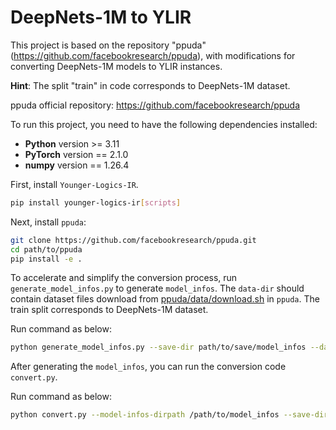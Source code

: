 # DeepNets-1M to YLIR
This project is based on the repository "ppuda" (https://github.com/facebookresearch/ppuda), with modifications for converting DeepNets-1M models to YLIR instances.

**Hint**: The split "train" in code corresponds to DeepNets-1M dataset.

ppuda official repository: https://github.com/facebookresearch/ppuda

To run this project, you need to have the following dependencies installed:

- **Python** version >= 3.11
- **PyTorch** version == 2.1.0
- **numpy** version == 1.26.4

First, install `Younger-Logics-IR`.
```bash
pip install younger-logics-ir[scripts]
```

Next, install `ppuda`:
```bash
git clone https://github.com/facebookresearch/ppuda.git
cd path/to/ppuda
pip install -e .
```

To accelerate and simplify the conversion process, run `generate_model_infos.py` to generate `model_infos`. The `data-dir` should contain dataset files download from [ppuda/data/download.sh](https://github.com/facebookresearch/ppuda/blob/main/data/download.sh) in `ppuda`. The train split corresponds to DeepNets-1M dataset.

Run command as below:
```bash
python generate_model_infos.py --save-dir path/to/save/model_infos --data-dir path/to/ppuda_data --interval 50000 --split train
```

After generating the `model_infos`, you can run the conversion code `convert.py`.

Run command as below:
```bash
python convert.py --model-infos-dirpath /path/to/model_infos --save-dirpath /path/to/save --cache-dirpath /path/to/cache --start-index 0 --end-index 10 --opset 18 --worker-number 8
```
